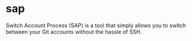 # sap
Switch Account Process (SAP) is a tool that simply allows you to switch between your Git accounts without the hassle of SSH.

